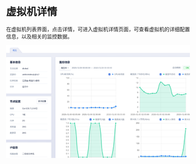 # 虚拟机详情

在虚拟机列表界面，点击详情，可进入虚拟机详情页面，可查看虚拟机的详细配置信息，以及相关的监控数据。

![image-20201230114210792](../images/image-20201230114210792.png)

